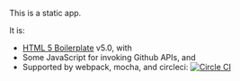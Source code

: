 This is a static app.

It is:

* [HTML 5 Boilerplate][html5boilerplate] v5.0, with
* Some JavaScript for invoking Github APIs, and
* Supported by webpack, mocha, and circleci: [![Circle CI](https://circleci.com/gh/jedcn/jedcn.github.com.svg?style=svg)](https://circleci.com/gh/jedcn/jedcn.github.com)

[html5boilerplate]: https://html5boilerplate.com
